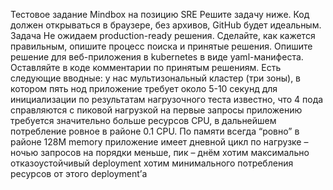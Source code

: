 Тестовое задание Mindbox на позицию SRE
Решите задачу ниже.
Код должен открываться в браузере, без архивов, GitHub будет идеальным.
Задача
Не ожидаем production-ready решения. Сделайте, как кажется правильным, опишите процесс поиска и принятые решения.
Опишите решение для веб-приложения в kubernetes в виде yaml-манифеста. Оставляйте в коде комментарии по принятым решениям. Есть следующие вводные:
у нас мультизональный кластер (три зоны), в котором пять нод
приложение требует около 5-10 секунд для инициализации
по результатам нагрузочного теста известно, что 4 пода справляются с пиковой нагрузкой
на первые запросы приложению требуется значительно больше ресурсов CPU, в дальнейшем потребление ровное в районе 0.1 CPU. По памяти всегда “ровно” в районе 128M memory
приложение имеет дневной цикл по нагрузке – ночью запросов на порядки меньше, пик – днём
хотим максимально отказоустойчивый deployment
хотим минимального потребления ресурсов от этого deployment’а

